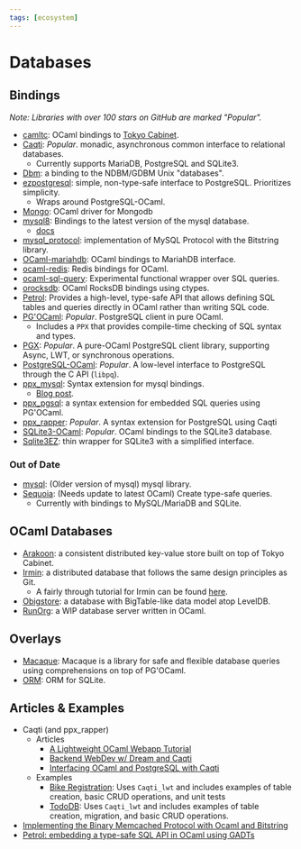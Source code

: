 ```yaml
---
tags: [ecosystem]
---
```


# Databases

## Bindings

_Note: Libraries with over 100 stars on GitHub are marked "Popular"._

* [camltc](https://github.com/toolslive/camltc): OCaml bindings to [Tokyo Cabinet](https://github.com/Incubaid/tokyocabinet).
* [Caqti](https://github.com/paurkedal/ocaml-caqti): *Popular*. monadic, asynchronous common interface to relational databases.
  * Currently supports MariaDB, PostgreSQL and SQLite3.
* [Dbm](https://forge.ocamlcore.org/projects/camldbm/): a binding to the NDBM/GDBM Unix "databases".
* [ezpostgresql](https://github.com/bobbypriambodo/ezpostgresql): simple, non-type-safe interface to PostgreSQL. Prioritizes simplicity.
  * Wraps around PostgreSQL-OCaml.
* [Mongo](https://massd.github.io/mongo/): OCaml driver for Mongodb
* [mysql8](https://github.com/chrisnevers/mysql8): Bindings to the latest version of the mysql database.
  * [docs](https://chrisnevers.github.io/mysql8/mysql8/index.html)
* [mysql_protocol](https://github.com/slegrand45/mysql_protocol): implementation of MySQL Protocol with the Bitstring library.
* [OCaml-mariahdb](https://github.com/andrenth/ocaml-mariadb): OCaml bindings to MariahDB interface.
* [ocaml-redis](https://github.com/0xffea/ocaml-redis): Redis bindings for OCaml.
* [ocaml-sql-query](https://github.com/yawaramin/ocaml_sql_query): Experimental functional wrapper over SQL queries.
* [orocksdb](https://github.com/domsj/orocksdb): OCaml RocksDB bindings using ctypes.
* [Petrol](https://github.com/gopiandcode/petrol): Provides a high-level, type-safe API that allows defining SQL tables and queries directly in OCaml rather than writing SQL code.
* [PG'OCaml](https://github.com/darioteixeira/pgocaml): *Popular*. PostgreSQL client in pure OCaml.
  * Includes a `PPX` that provides compile-time checking of SQL syntax and types.
* [PGX](https://github.com/arenadotio/pgx): *Popular*. A pure-OCaml PostgreSQL client library, supporting Async, LWT, or synchronous operations.
* [PostgreSQL-OCaml](https://mmottl.github.io/postgresql-ocaml/): *Popular*. A low-level interface to PostgreSQL through the C API (`libpq`).
* [ppx_mysql](https://github.com/issuu/ppx_mysql): Syntax extension for mysql bindings.
  * [Blog post](https://engineering.issuu.com/2019/05/06/announcing-ppx-mysql).
* [ppx_pgsql](https://github.com/tizoc/ppx_pgsql): a syntax extension for embedded SQL queries using PG'OCaml.
* [ppx_rapper](https://github.com/roddyyaga/ppx_rapper): *Popular*. A syntax extension for PostgreSQL using Caqti
* [SQLite3-OCaml](https://github.com/mmottl/sqlite3-ocaml/): *Popular*. OCaml bindings to the SQLite3 database.
* [Sqlite3EZ](https://mlin.github.io/ocaml-sqlite3EZ/): thin wrapper for SQLite3 with a simplified interface.

### Out of Date

* [mysql](http://ocaml-mysql.forge.ocamlcore.org/): (Older version of mysql) mysql library.
* [Sequoia](https://github.com/andrenth/sequoia): (Needs update to latest OCaml) Create type-safe queries.
  * Currently with bindings to MySQL/MariaDB and SQLite.

## OCaml Databases

* [Arakoon](https://github.com/openvstorage/arakoon): a consistent distributed key-value store built on top of Tokyo Cabinet.
* [Irmin](https://github.com/mirage/irmin): a distributed database that follows the same design principles as Git.
  * A fairly through tutorial for Irmin can be found [here](https://irmin.io/tutorial/introduction).
* [Obigstore](http://obigstore.forge.ocamlcore.org/): a database with BigTable-like data model atop LevelDB.
* [RunOrg](https://github.com/RunOrg/RunOrg): a WIP database server written in OCaml.

## Overlays

* [Macaque](https://github.com/ocsigen/macaque): Macaque is a library for safe and flexible database queries using comprehensions on top of PG'OCaml.
* [ORM](https://github.com/mirage/orm/): ORM for SQLite.

## Articles & Examples

* Caqti (and ppx_rapper)
    * Articles
        * [A Lightweight OCaml Webapp Tutorial](https://shonfeder.gitlab.io/ocaml_webapp/)
        * [Backend WebDev w/ Dream and Caqti](https://ceramichacker.com/blog/28-2x-backend-webdev-w-dream-and-caqti)
        * [Interfacing OCaml and PostgreSQL with Caqti](https://medium.com/@bobbypriambodo/interfacing-ocaml-and-postgresql-with-caqti-a92515bdaa11)
    * Examples
        * [Bike Registration](https://github.com/paurkedal/ocaml-caqti/tree/master/examples): Uses `Caqti_lwt` and includes examples of table creation, basic CRUD operations, and unit tests
        * [TodoDB](https://github.com/bobbypriambodo/ocaml-todo-api-example/tree/master): Uses `Caqti_lwt` and includes examples of table creation, migration, and basic CRUD operations.
* [Implementing the Binary Memcached Protocol with Ocaml and Bitstring](http://andreas.github.io/2014/08/22/implementing-the-binary-memcached-protocol-with-ocaml-and-bitstring/)
* [Petrol: embedding a type-safe SQL API in OCaml using GADTs](https://gopiandcode.uk/logs/log-ways-of-sql-in-ocaml.html)
